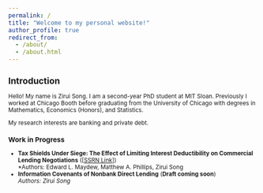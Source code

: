 ```yaml
---
permalink: /
title: "Welcome to my personal website!"
author_profile: true
redirect_from: 
  - /about/
  - /about.html
---
```


<small>

## Introduction

Hello! My name is Zirui Song. I am a second-year PhD student at MIT Sloan. Previously I worked at Chicago Booth before graduating from the University of Chicago with degrees in Mathematics, Economics (Honors), and Statistics.  

My research interests are banking and private debt.  

### Work in Progress
- **Tax Shields Under Siege: The Effect of Limiting Interest Deductibility on Commercial Lending Negotiations** ([<a href="https://ssrn.com/abstract=5123295" target="_blank" rel="noopener noreferrer">SSRN Link</a>])  
  *Authors: Edward L. Maydew, Matthew A. Phillips, Zirui Song
- **Information Covenants of Nonbank Direct Lending** (**Draft coming soon**)  
  *Authors: Zirui Song*

</small>

